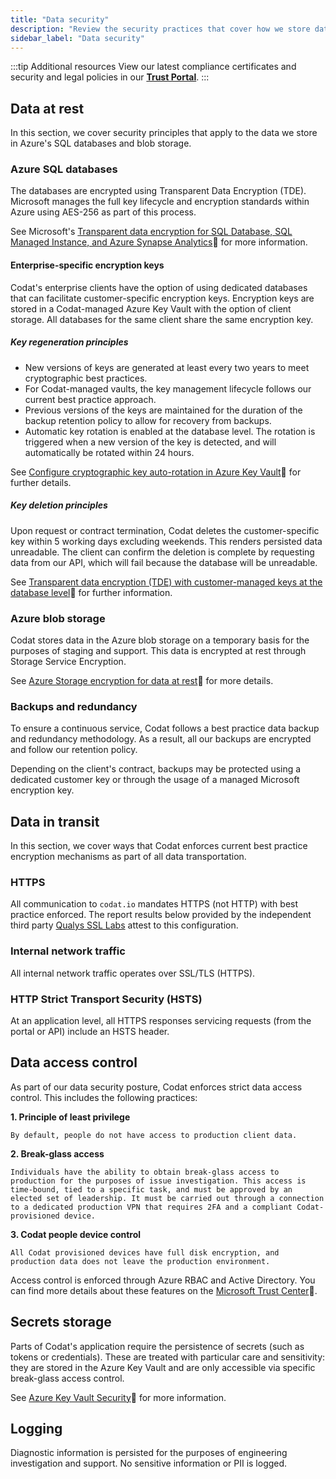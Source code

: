 ```yaml
---
title: "Data security"
description: "Review the security practices that cover how we store data at rest and secure it in transit"
sidebar_label: "Data security"
---
```


:::tip Additional resources
View our latest compliance certificates and security and legal policies in our **[Trust Portal](https://trust.codat.io/)**.
:::

## Data at rest

In this section, we cover security principles that apply to the data we store in Azure's SQL databases and blob storage.

### Azure SQL databases

The databases are encrypted using Transparent Data Encryption (TDE). Microsoft manages the full key lifecycle and encryption standards within Azure using AES-256 as part of this process. 

See Microsoft's [Transparent data encryption for SQL Database, SQL Managed Instance, and Azure Synapse Analytics](https://learn.microsoft.com/en-us/azure/azure-sql/database/transparent-data-encryption-tde-overview?view=azuresql&viewFallbackFrom=sql-server-ver16&tabs=azure-portal)🔗 for more information.

#### Enterprise-specific encryption keys

Codat's enterprise clients have the option of using dedicated databases that can facilitate customer-specific encryption keys. Encryption keys are stored in a Codat-managed Azure Key Vault with the option of client storage. All databases for the same client share the same encryption key.

##### Key regeneration principles

* New versions of keys are generated at least every two years to meet cryptographic best practices.
* For Codat-managed vaults, the key management lifecycle follows our current best practice approach.
* Previous versions of the keys are maintained for the duration of the backup retention policy to allow for recovery from backups.
* Automatic key rotation is enabled at the database level. The rotation is triggered when a new version of the key is detected, and will automatically be rotated within 24 hours.

See [Configure cryptographic key auto-rotation in Azure Key Vault](https://learn.microsoft.com/en-us/azure/key-vault/keys/how-to-configure-key-rotation)🔗 for further details.

##### Key deletion principles

Upon request or contract termination, Codat deletes the customer-specific key within 5 working days excluding weekends. This renders persisted data unreadable. The client can confirm the deletion is complete by requesting data from our API, which will fail because the database will be unreadable.

See [Transparent data encryption (TDE) with customer-managed keys at the database level](https://learn.microsoft.com/en-us/azure/azure-sql/database/transparent-data-encryption-byok-database-level-overview)🔗 for further information.

### Azure blob storage

Codat stores data in the Azure blob storage on a temporary basis for the purposes of staging and support. This data is encrypted at rest through Storage Service Encryption. 

See [Azure Storage encryption for data at rest](https://learn.microsoft.com/en-us/azure/storage/common/storage-service-encryption)🔗 for more details.

### Backups and redundancy

To ensure a continuous service, Codat follows a best practice data backup and redundancy methodology. As a result, all our backups are encrypted and follow our retention policy. 

Depending on the client's contract, backups may be protected using a dedicated customer key or through the usage of a managed Microsoft encryption key.

## Data in transit

In this section, we cover ways that Codat enforces current best practice encryption mechanisms as part of all data transportation.

### HTTPS

All communication to `codat.io` mandates HTTPS (not HTTP) with best practice enforced. The report results below provided by the independent third party [Qualys SSL Labs](https://www.ssllabs.com/ssltest/) attest to this configuration. 

### Internal network traffic

All internal network traffic operates over SSL/TLS (HTTPS). 

### HTTP Strict Transport Security (HSTS)

At an application level, all HTTPS responses servicing requests (from the portal or API) include an HSTS header. 
 
## Data access control

As part of our data security posture, Codat enforces strict data access control. This includes the following practices:

**1. Principle of least privilege**

    By default, people do not have access to production client data. 

**2. Break-glass access**

    Individuals have the ability to obtain break-glass access to production for the purposes of issue investigation. This access is time-bound, tied to a specific task, and must be approved by an elected set of leadership. It must be carried out through a connection to a dedicated production VPN that requires 2FA and a compliant Codat-provisioned device.

**3. Codat people device control**

    All Codat provisioned devices have full disk encryption, and production data does not leave the production environment.

Access control is enforced through Azure RBAC and Active Directory. You can find more details about these features on the [Microsoft Trust Center](https://www.microsoft.com/en-us/trustcenter/)🔗.

## Secrets storage

Parts of Codat's application require the persistence of secrets (such as tokens or credentials). These are treated with particular care and sensitivity: they are stored in the Azure Key Vault and are only accessible via specific break-glass access control. 

See [Azure Key Vault Security](https://learn.microsoft.com/en-us/azure/key-vault/general/security-features)🔗 for more information.

## Logging

Diagnostic information is persisted for the purposes of engineering investigation and support. No sensitive information or PII is logged.
